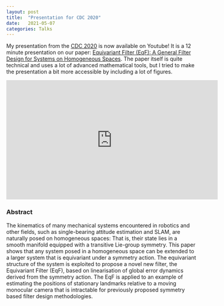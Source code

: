 ```yaml
---
layout: post
title:  "Presentation for CDC 2020"
date:   2021-05-07
categories: Talks
---
```


My presentation from the [CDC 2020](https://cdc2020.ieeecss.org/) is now available on Youtube!
It is a 12 minute presentation on our paper: [Equivariant Filter (EqF): A General Filter Design for Systems on Homogeneous Spaces](https://ieeexplore.ieee.org/abstract/document/9303813/).
The paper itself is quite technical and uses a lot of advanced mathematical tools, but I tried to make the presentation a bit more accessible by including a lot of figures.

<iframe style="display: block; margin: auto;" width="560" height="315" src="https://www.youtube.com/embed/AwlDJU_3nuc" title="YouTube video player" frameborder="0" allow="accelerometer; autoplay; clipboard-write; encrypted-media; gyroscope; picture-in-picture" allowfullscreen></iframe>

### Abstract

The kinematics of many mechanical systems encountered in robotics and other fields, such as single-bearing attitude estimation and SLAM, are naturally posed on homogeneous spaces: That is, their state lies in a smooth manifold equipped with a transitive Lie-group symmetry. This paper shows that any system posed in a homogeneous space can be extended to a larger system that is equivariant under a symmetry action. The equivariant structure of the system is exploited to propose a novel new filter, the Equivariant Filter (EqF), based on linearisation of global error dynamics derived from the symmetry action. The EqF is applied to an example of estimating the positions of stationary landmarks relative to a moving monocular camera that is intractable for previously proposed symmetry based filter design methodologies.